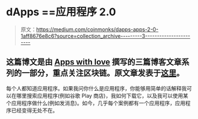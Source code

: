 # dApps ==应用程序 2.0

> 原文：<https://medium.com/coinmonks/dapps-apps-2-0-1aff8676e8c6?source=collection_archive---------3----------------------->

## 这篇博文是由 [Apps with love](https://appswithlove.com/) 撰写的三篇博客文章系列的一部分，重点关注区块链。原文章发表于[这里](https://appswithlove.com/en/blog/dapps-on-the-blockchain)。

每个人都知道应用程序。如果我问你什么是应用程序，你能够用简单的话解释我可以在哪里搜索应用程序(例如谷歌 Play 商店)，我如何下载它，以及我可以使用某个应用程序做什么(例如发消息)。如今，几乎每个案例都有一个应用程序，应用程序已经变得无处不在。